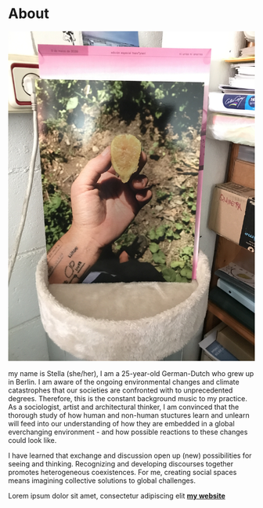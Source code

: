 # About

![](../images/about/IMG_6297.jpg)

my name is Stella (she/her), I am a 25-year-old German-Dutch who grew up in Berlin. I am aware of the ongoing environmental changes and climate catastrophes that our societies are confronted with to unprecedented degrees. Therefore, this is the constant background music to my practice.
As a sociologist, artist and architectural thinker, I am convinced that the thorough study of how human and non-human stuctures learn and unlearn will feed into our understanding of how they are embedded in a global everchanging environment - and how possible reactions to these changes could look like.

I have learned that exchange and discussion open up (new) possibilities for seeing and thinking. Recognizing and developing discourses
together promotes heterogeneous coexistences. For me, creating social spaces means imagining collective solutions to global challenges.

Lorem ipsum dolor sit amet, consectetur adipiscing elit **[my website](https://stella-dikmans.github.io/MDEF/)**
